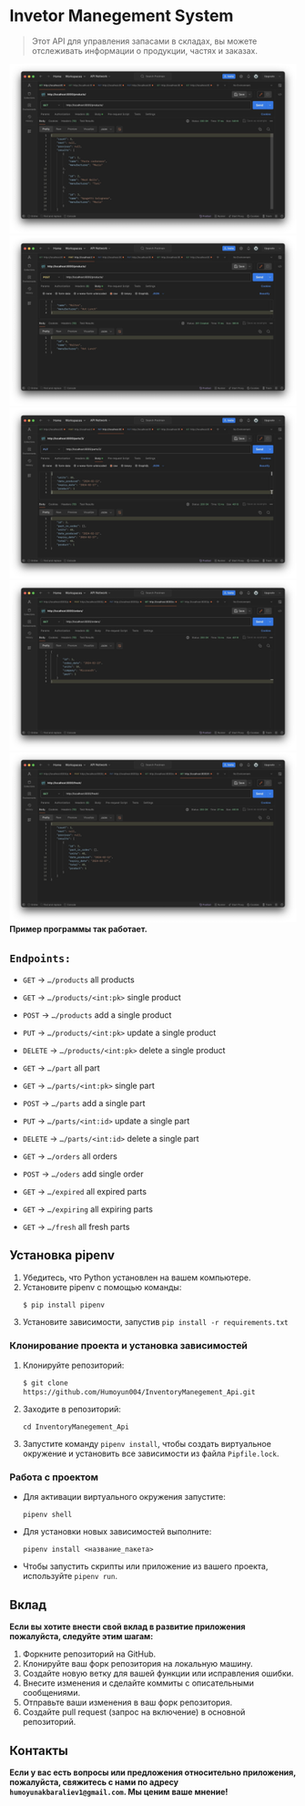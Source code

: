 # Invetor Manegement System


> Этот API для управления запасами в складах, вы можете отслеживать информации о продукции, частях и заказах.


![img1](images/img1.jpg)
![img2](images/img2.jpg)
![img3](images/img3.jpg)
![img4](images/img4.jpg)
![img5](images/img5.jpg)
**Пример программы так работает.**

## `Endpoints:`
- `GET` → `…/products`  all products
- `GET` → `…/products/<int:pk>`  single product
- `POST` → `…/products` add a single product
- `PUT` → `…/products/<int:pk>`  update a single product
- `DELETE` → `…/products/<int:pk>`  delete a single product

- `GET` → `…/part`  all part
- `GET` → `…/parts/<int:pk>`  single part
- `POST` → `…/parts` add a single part
- `PUT` → `…/parts/<int:id>`  update a single part
- `DELETE` → `…/parts/<int:id>`  delete a single part

- `GET` → `…/orders`  all orders
- `POST` → `…/oders`  add single order

- `GET` → `…/expired`  all expired parts
- `GET` → `…/expiring`  all expiring parts
- `GET` → `…/fresh`  all fresh parts



## Установка pipenv

1. Убедитесь, что Python установлен на вашем компьютере.
2. Установите pipenv с помощью команды:
    ```
    $ pip install pipenv
    ```
3. Установите зависимости, запустив `pip install -r requirements.txt`

### Клонирование проекта и установка зависимостей

1. Клонируйте репозиторий:
    ```
    $ git clone https://github.com/Humoyun004/InventoryManegement_Api.git
    ```
2. Заходите в репозиторий:
    ```
    cd InventoryManegement_Api
    ```

3. Запустите команду `pipenv install`, чтобы создать виртуальное окружение и установить все зависимости из файла `Pipfile.lock`.

### Работа с проектом

- Для активации виртуального окружения запустите:
    ```
    pipenv shell
    ```
- Для установки новых зависимостей выполните:
    ```
    pipenv install <название_пакета>
    ```
- Чтобы запустить скрипты или приложение из вашего проекта, используйте `pipenv run`.


## Вклад
**Если вы хотите внести свой вклад в развитие приложения  пожалуйста, следуйте этим шагам:**

1. Форкните репозиторий на GitHub.
2. Клонируйте ваш форк репозитория на локальную машину.
3. Создайте новую ветку для вашей функции или исправления ошибки.
4. Внесите изменения и сделайте коммиты с описательными сообщениями.
5. Отправьте ваши изменения в ваш форк репозитория.
6. Создайте pull request (запрос на включение) в основной репозиторий.

## Контакты
**Если у вас есть вопросы или предложения относительно приложения, пожалуйста, свяжитесь с нами по адресу `humoyunakbaraliev1@gmail.com`. Мы ценим ваше мнение!**



